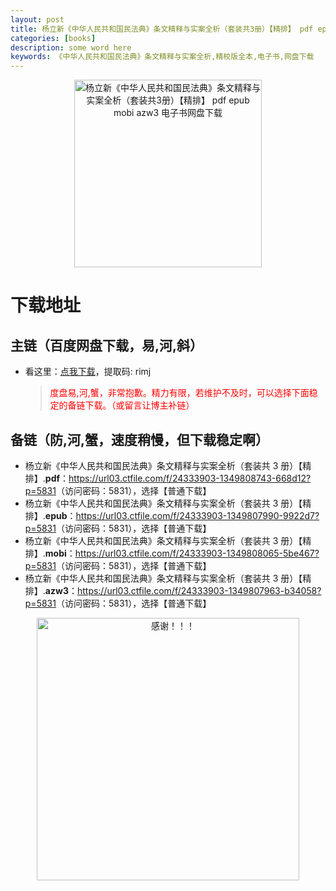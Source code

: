 ```yaml
---
layout: post
title: 杨立新《中华人民共和国民法典》条文精释与实案全析（套装共3册）【精排】 pdf epub mobi azw3 电子书网盘下载
categories: [books]
description: some word here
keywords: 《中华人民共和国民法典》条文精释与实案全析,精校版全本,电子书,网盘下载
---
```


<div align="center"><img src="https://qweree.cn/wp-content/uploads/2024/08/zhrmghgmfdtwjsysaqx-tuya.jpg" alt="杨立新《中华人民共和国民法典》条文精释与实案全析（套装共3册）【精排】 pdf epub mobi azw3 电子书网盘下载" width="300px" height="auto"></div>

# 下载地址

## 主链（百度网盘下载，易,河,斜）

- 看这里：[点我下载](https://pan.baidu.com/s/1iMXUbSbtZQZjDcqDmnWUyw?pwd=rimj)，提取码: rimj

  > <p style="color:red" >度盘易,河,蟹，非常抱歉。精力有限，若维护不及时，可以选择下面稳定的备链下载。（或留言让博主补链）</p>

## 备链（防,河,蟹，速度稍慢，但下载稳定啊）

- 杨立新《中华人民共和国民法典》条文精释与实案全析（套装共 3 册）【精排】.**pdf**：<https://url03.ctfile.com/f/24333903-1349808743-668d12?p=5831>（访问密码：5831），选择【普通下载】
- 杨立新《中华人民共和国民法典》条文精释与实案全析（套装共 3 册）【精排】.**epub**：<https://url03.ctfile.com/f/24333903-1349807990-9922d7?p=5831>（访问密码：5831），选择【普通下载】
- 杨立新《中华人民共和国民法典》条文精释与实案全析（套装共 3 册）【精排】.**mobi**：<https://url03.ctfile.com/f/24333903-1349808065-5be467?p=5831>（访问密码：5831），选择【普通下载】
- 杨立新《中华人民共和国民法典》条文精释与实案全析（套装共 3 册）【精排】.**azw3**：<https://url03.ctfile.com/f/24333903-1349807963-b34058?p=5831>（访问密码：5831），选择【普通下载】

<div align="center"><img src="https://pic.imgdb.cn/item/661246bf68eb935713c7f81c.gif" alt="感谢！！！" width="420px" height="auto"/></div>
